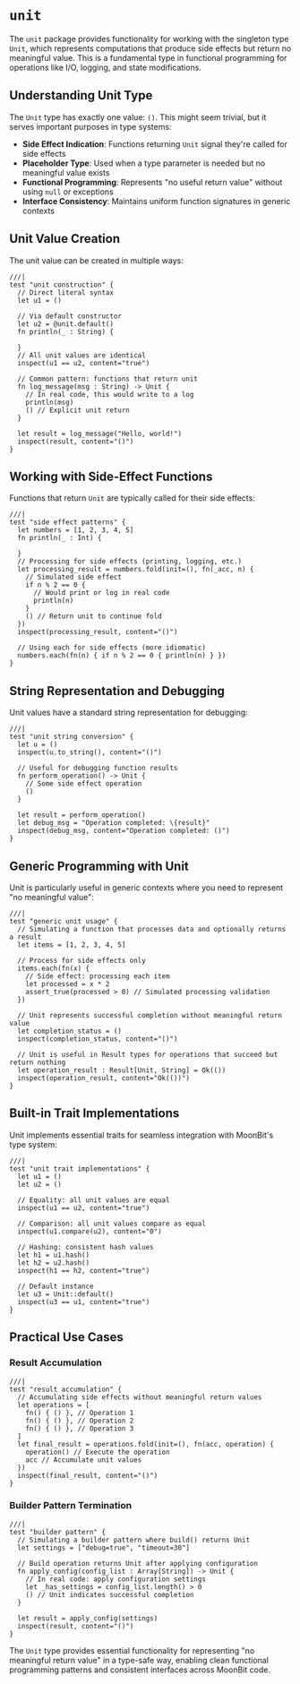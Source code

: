 # `unit`

The `unit` package provides functionality for working with the singleton type `Unit`, which represents computations that produce side effects but return no meaningful value. This is a fundamental type in functional programming for operations like I/O, logging, and state modifications.

## Understanding Unit Type

The `Unit` type has exactly one value: `()`. This might seem trivial, but it serves important purposes in type systems:

- **Side Effect Indication**: Functions returning `Unit` signal they're called for side effects
- **Placeholder Type**: Used when a type parameter is needed but no meaningful value exists
- **Functional Programming**: Represents "no useful return value" without using `null` or exceptions
- **Interface Consistency**: Maintains uniform function signatures in generic contexts

## Unit Value Creation

The unit value can be created in multiple ways:

```moonbit
///|
test "unit construction" {
  // Direct literal syntax
  let u1 = ()

  // Via default constructor
  let u2 = @unit.default()
  fn println(_ : String) {

  }
  // All unit values are identical
  inspect(u1 == u2, content="true")

  // Common pattern: functions that return unit
  fn log_message(msg : String) -> Unit {
    // In real code, this would write to a log
    println(msg)
    () // Explicit unit return
  }

  let result = log_message("Hello, world!")
  inspect(result, content="()")
}
```

## Working with Side-Effect Functions

Functions that return `Unit` are typically called for their side effects:

```moonbit
///|
test "side effect patterns" {
  let numbers = [1, 2, 3, 4, 5]
  fn println(_ : Int) {

  }
  // Processing for side effects (printing, logging, etc.)
  let processing_result = numbers.fold(init=(), fn(_acc, n) {
    // Simulated side effect
    if n % 2 == 0 {
      // Would print or log in real code
      println(n)
    }
    () // Return unit to continue fold
  })
  inspect(processing_result, content="()")

  // Using each for side effects (more idiomatic)
  numbers.each(fn(n) { if n % 2 == 0 { println(n) } })
}
```

## String Representation and Debugging

Unit values have a standard string representation for debugging:

```moonbit
///|
test "unit string conversion" {
  let u = ()
  inspect(u.to_string(), content="()")

  // Useful for debugging function results
  fn perform_operation() -> Unit {
    // Some side effect operation
    ()
  }

  let result = perform_operation()
  let debug_msg = "Operation completed: \{result}"
  inspect(debug_msg, content="Operation completed: ()")
}
```

## Generic Programming with Unit

Unit is particularly useful in generic contexts where you need to represent "no meaningful value":

```moonbit
///|
test "generic unit usage" {
  // Simulating a function that processes data and optionally returns a result
  let items = [1, 2, 3, 4, 5]

  // Process for side effects only
  items.each(fn(x) {
    // Side effect: processing each item
    let processed = x * 2
    assert_true(processed > 0) // Simulated processing validation
  })

  // Unit represents successful completion without meaningful return value
  let completion_status = ()
  inspect(completion_status, content="()")

  // Unit is useful in Result types for operations that succeed but return nothing
  let operation_result : Result[Unit, String] = Ok(())
  inspect(operation_result, content="Ok(())")
}
```

## Built-in Trait Implementations

Unit implements essential traits for seamless integration with MoonBit's type system:

```moonbit
///|
test "unit trait implementations" {
  let u1 = ()
  let u2 = ()

  // Equality: all unit values are equal
  inspect(u1 == u2, content="true")

  // Comparison: all unit values compare as equal
  inspect(u1.compare(u2), content="0")

  // Hashing: consistent hash values
  let h1 = u1.hash()
  let h2 = u2.hash()
  inspect(h1 == h2, content="true")

  // Default instance
  let u3 = Unit::default()
  inspect(u3 == u1, content="true")
}
```

## Practical Use Cases

### Result Accumulation

```moonbit
///|
test "result accumulation" {
  // Accumulating side effects without meaningful return values
  let operations = [
    fn() { () }, // Operation 1
    fn() { () }, // Operation 2
    fn() { () }, // Operation 3
  ]
  let final_result = operations.fold(init=(), fn(acc, operation) {
    operation() // Execute the operation
    acc // Accumulate unit values
  })
  inspect(final_result, content="()")
}
```

### Builder Pattern Termination

```moonbit
///|
test "builder pattern" {
  // Simulating a builder pattern where build() returns Unit
  let settings = ["debug=true", "timeout=30"]

  // Build operation returns Unit after applying configuration
  fn apply_config(config_list : Array[String]) -> Unit {
    // In real code: apply configuration settings
    let _has_settings = config_list.length() > 0
    () // Unit indicates successful completion
  }

  let result = apply_config(settings)
  inspect(result, content="()")
}
```

The `Unit` type provides essential functionality for representing "no meaningful return value" in a type-safe way, enabling clean functional programming patterns and consistent interfaces across MoonBit code.
